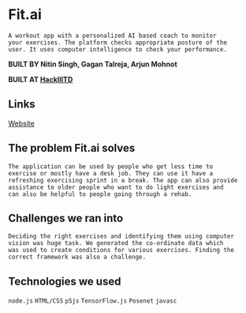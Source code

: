 # Fit.ai

```
A workout app with a personalized AI based coach to monitor
your exercises. The platform checks appropriate posture of the
user. It uses computer intelligence to check your performance.
```
**BUILT BY Nitin Singh, Gagan Talreja, Arjun Mohnot**

**BUILT AT [HackIIITD](https://hackiiitd.devfolio.co/)**

## Links
[Website](https://arjun009.github.io/HackIIITD/)

## The problem Fit.ai solves

```
The application can be used by people who get less time to
exercise or mostly have a desk job. They can use it have a
refreshing exercising sprint in a break. The app can also provide
assistance to older people who want to do light exercises and
can also be helpful to people going through a rehab.
```
## Challenges we ran into

```
Deciding the right exercises and identifying them using computer
vision was huge task. We generated the co-ordinate data which
was used to create conditions for various exercises. Finding the
correct framework was also a challenge.
```
## Technologies we used

`node.js` `HTML/CSS`  `p5js` `TensorFlow.js` `Posenet` `javasc`


